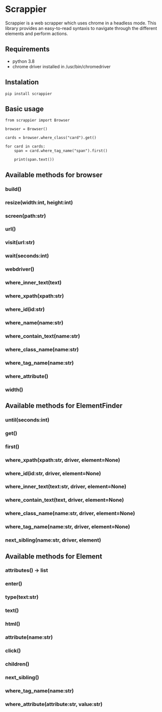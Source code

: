 # Scrappier

Scrappier is a web scrapper which uses chrome in a headless mode. This library provides an easy-to-read syntaxis to navigate through the different elements and perform actions.

## Requirements

* python 3.8
* chrome driver installed in /usr/bin/chromedriver

## Instalation

`pip install scrappier`

## Basic usage

    from scrappier import Browser

    browser = Browser()

    cards = browser.where_class("card").get()

    for card in cards:
        span = card.where_tag_name("span").first()

        print(span.text())

## Available methods for browser

### build()

### resize(width:int, height:int)

### screen(path:str)

### url()

### visit(url:str)

### wait(seconds:int)

### webdriver()

### where_inner_text(text)

### where_xpath(xpath:str)

### where_id(id:str)

### where_name(name:str)

### where_contain_text(name:str)

### where_class_name(name:str)

### where_tag_name(name:str)

### where_attribute()

### width()

## Available methods for ElementFinder

### until(seconds:int)

### get()

### first()

### where_xpath(xpath:str, driver, element=None)

### where_id(id:str, driver, element=None)

### where_inner_text(text:str, driver, element=None)

### where_contain_text(text, driver, element=None)

### where_class_name(name:str, driver, element=None)

### where_tag_name(name:str, driver, element=None)

### next_sibling(name:str, driver, element)

## Available methods for Element

### attributes() -> list

### enter()

### type(text:str)

### text()

### html()

### attribute(name:str)

### click()

### children()

### next_sibling()

### where_tag_name(name:str)

### where_attribute(attribute:str, value:str)

